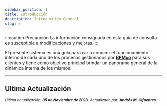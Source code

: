 ```yaml
---
sidebar_position: 1
title: Introducción
description: Introducción General
slug: /
---
```


:::caution Precaución
La información consignada en esta guía de consulta es susceptible a modificaciones y mejoras. 
:::

El presente sistema es una guía para dar a conocer el funcionamiento interno de cada uno de los procesos gestionados por [**BPMco**](https://www.bpmco.co/es/inicio/) para sus clientes y tiene como objetivo principal brindar un panorama general de la dinámica interna de los mismos.

***

## Ultima Actualización

<div class="ultima-actualizacion">
  <small>
    <i>
      Ultima actualización:
      <b> 05 de Noviembre de 2023.</b>
    </i>
  </small>

  <small>
    <i>
      Actualizado por:
      <b>  Andrés M. Cifuentes</b>
    </i>
  </small>
</div>